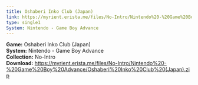 ```yaml
---
title: Oshaberi Inko Club (Japan)
link: https://myrient.erista.me/files/No-Intro/Nintendo%20-%20Game%20Boy%20Advance/Oshaberi%20Inko%20Club%20(Japan).zip
type: single1
System: Nintendo - Game Boy Advance
---
```

<b>Game:</b> Oshaberi Inko Club (Japan)<br>
<b>System:</b> Nintendo - Game Boy Advance<br>
<b>Collection:</b> No-Intro<br>
<b>Download:</b> https://myrient.erista.me/files/No-Intro/Nintendo%20-%20Game%20Boy%20Advance/Oshaberi%20Inko%20Club%20(Japan).zip